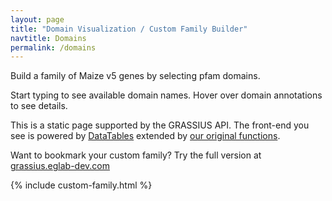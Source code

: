 ```yaml
---
layout: page
title: "Domain Visualization / Custom Family Builder"
navtitle: Domains
permalink: /domains
---
```


Build a family of Maize v5 genes by selecting pfam domains. 

Start typing to see available domain names. Hover over domain annotations to see details.

This is a static page supported by the GRASSIUS API. The front-end you see is powered by [DataTables](https://datatables.net/) extended by [our original functions](https://github.com/grotewold-lab/grassius-website/blob/master/public/js/domain_canvas.js).

Want to bookmark your custom family? Try the full version at [grassius.eglab-dev.com](https://grassius.eglab-dev.com/customfamily/Maize)

{% include custom-family.html %}